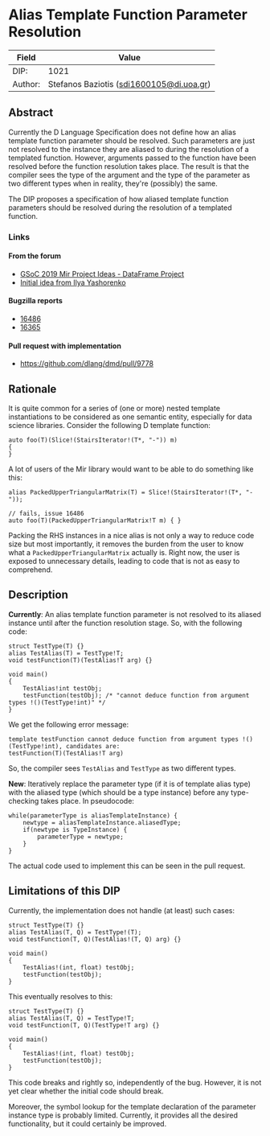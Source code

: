 # Alias Template Function Parameter Resolution

| Field           | Value                                                      |
|-----------------|------------------------------------------------------------|
| DIP:            | 1021                                                       |
| Author:         | Stefanos Baziotis (sdi1600105@di.uoa.gr)                   |

## Abstract

Currently the D Language Specification does not define how an alias template function parameter
should be resolved. Such parameters are just not resolved to the instance they are
aliased to during the resolution of a templated function. However, arguments passed to the function
have been resolved before the function resolution takes place. The result is that the compiler sees the type
of the argument and the type of the parameter as two different types when in reality, they're (possibly)
the same.

The DIP proposes a specification of how aliased template function parameters should be resolved during the resolution
of a templated function.

### Links
#### From the forum
- [GSoC 2019 Mir Project Ideas - DataFrame Project](https://forum.dlang.org/post/jyzgzxqgaggltgifwnxx@forum.dlang.org)
- [Initial idea from Ilya Yashorenko](https://forum.dlang.org/post/kvcrsoqozrflxibgxtlo@forum.dlang.org)
#### Bugzilla reports
- [16486](https://issues.dlang.org/show_bug.cgi?id=16486)
- [16365](https://issues.dlang.org/show_bug.cgi?id=16465)
#### Pull request with implementation
- https://github.com/dlang/dmd/pull/9778

## Rationale

It is quite common for a series of (one or more) nested template instantiations to be considered as one semantic entity, especially
for data science libraries.
Consider the following D template function:
```
auto foo(T)(Slice!(StairsIterator!(T*, "-")) m)
{
}
```

A lot of users of the Mir library would want to be able to do something like this:
```
alias PackedUpperTriangularMatrix(T) = Slice!(StairsIterator!(T*, "-"));

// fails, issue 16486
auto foo(T)(PackedUpperTriangularMatrix!T m) { }
```

Packing the RHS instances in a nice alias is not only a way to reduce code size but most importantly,
it removes the burden from the user to know what a `PackedUpperTriangularMatrix` actually is. Right now,
the user is exposed to unnecessary details, leading to code that is not as easy to comprehend.

## Description
**Currently**: An alias template function parameter is not resolved to its aliased instance until after the function
resolution stage. So, with the following code:
```
struct TestType(T) {}
alias TestAlias(T) = TestType!T;
void testFunction(T)(TestAlias!T arg) {}

void main()
{
    TestAlias!int testObj;
    testFunction(testObj); /* "cannot deduce function from argument types !()(TestType!int)" */
}
```
We get the following error message:
```
template testFunction cannot deduce function from argument types !()(TestType!int), candidates are:
testFunction(T)(TestAlias!T arg)
```
So, the compiler sees `TestAlias` and `TestType` as two different types.

**New**: Iteratively replace the parameter type (if it is of template alias type) with the aliased type (which should be a type instance) before any type-checking takes place.
In pseudocode:
```
while(parameterType is aliasTemplateInstance) {
    newtype = aliasTemplateInstance.aliasedType;
    if(newtype is TypeInstance) {
        parameterType = newtype;
    }
}
```
The actual code used to implement this can be seen in the pull request.

## Limitations of this DIP
Currently, the implementation does not handle (at least) such cases:
```
struct TestType(T) {}
alias TestAlias(T, Q) = TestType!(T);
void testFunction(T, Q)(TestAlias!(T, Q) arg) {}

void main()
{
    TestAlias!(int, float) testObj;
    testFunction(testObj);
}
```
This eventually resolves to this:
```
struct TestType(T) {}
alias TestAlias(T, Q) = TestType!T;
void testFunction(T, Q)(TestType!T arg) {}

void main()
{
    TestAlias!(int, float) testObj;
    testFunction(testObj);
}
```
This code breaks and rightly so, independently of the bug. However, it is not yet clear whether the initial code should break.

Moreover, the symbol lookup for the template declaration of the parameter instance type is probably limited. Currently,
it provides all the desired functionality, but it could certainly be improved.
